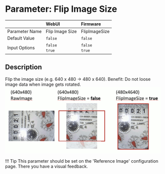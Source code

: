 # Parameter: Flip Image Size

|                   | WebUI               | Firmware
|:---               |:---                 |:----
| Parameter Name    | Flip Image Size     | FlipImageSize
| Default Value     | `false`             | `false`
| Input Options     | `false`<br>`true`   | `false`<br>`true` 


## Description

Flip the image size (e.g. 640 x 480 -> 480 x 640).
Benefit: Do not loose image data when image gets rotated.
<br>
![](../img/flipImageSize.png)  


!!! Tip
    This parameter should be set on the 'Reference Image' configuration page.
    There you have a visual feedback.

